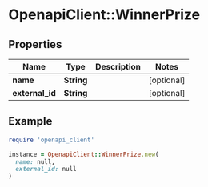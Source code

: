 # OpenapiClient::WinnerPrize

## Properties

| Name | Type | Description | Notes |
| ---- | ---- | ----------- | ----- |
| **name** | **String** |  | [optional] |
| **external_id** | **String** |  | [optional] |

## Example

```ruby
require 'openapi_client'

instance = OpenapiClient::WinnerPrize.new(
  name: null,
  external_id: null
)
```

